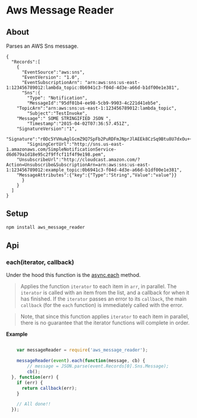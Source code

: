 Aws Message Reader
====================

About
--------------

Parses an AWS Sns message.

```
{
  "Records":[
    {
      "EventSource":"aws:sns",
      "EventVersion": "1.0",
      "EventSubscriptionArn": "arn:aws:sns:us-east-1:123456789012:lambda_topic:0b6941c3-f04d-4d3e-a66d-b1df00e1e381",
      "Sns":{
        "Type": "Notification",
        "MessageId":"95df01b4-ee98-5cb9-9903-4c221d41eb5e",
    "TopicArn":"arn:aws:sns:us-east-1:123456789012:lambda_topic",
        "Subject":"TestInvoke",
    "Message":" SOME STRINGIFIED JSON ",
        "Timestamp":"2015-04-02T07:36:57.451Z",
    "SignatureVersion":"1",
    "Signature":"r0Dc5YVHuAglGcmZ9Q7SpFb2PuRDFmJNprJlAEEk8CzSq9Btu8U7dxOu++uU",
        "SigningCertUrl":"http://sns.us-east-1.amazonaws.com/SimpleNotificationService-d6d679a1d18e95c2f9ffcf11f4f9e198.pem",
    "UnsubscribeUrl":"http://cloudcast.amazon.com/?Action=Unsubscribe&SubscriptionArn=arn:aws:sns:us-east-1:123456789012:example_topic:0b6941c3-f04d-4d3e-a66d-b1df00e1e381",
    "MessageAttributes":{"key":{"Type":"String","Value":"value"}}
      }
    }
  ]
}
```


Setup
--------------

```sh
npm install aws_message_reader
```


## Api

### each(iterator, callback)

Under the hood this function is the [async.each](https://github.com/caolan/async/blob/master/README.md#eacharr-iterator-callback) method. 

> Applies the function `iterator` to each item in `arr`, in parallel.
> The `iterator` is called with an item from the list, and a callback for when it
> has finished. If the `iterator` passes an error to its `callback`, the main
> `callback` (for the `each` function) is immediately called with the error.

> Note, that since this function applies `iterator` to each item in parallel,
> there is no guarantee that the iterator functions will complete in order.

__Example__

```js

	var messageReader = require('aws_message_reader');

	messageReader(event).each(function(message, cb) {
        // message = JSON.parse(event.Records[0].Sns.Message);
        cb();
  }, function(err) {
    if (err) {
      return callback(err);
    }

    // All done!!
  });

```

